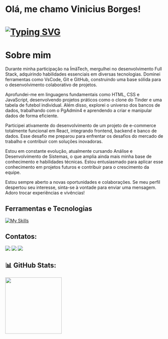 # Olá, me chamo Vinicius Borges! 

# [![Typing SVG](https://readme-typing-svg.demolab.com?font=Fira+Code&pause=1000&color=A6F750&random=false&width=435&lines=Bem+vindo+ao+meu+perfil+GitHub+%F0%9F%91%8B)](https://git.io/typing-svg)

# Sobre mim 

Durante minha participação na ÍmãTech, mergulhei no desenvolvimento Full Stack, adquirindo habilidades essenciais em diversas tecnologias. Dominei ferramentas como VsCode, Git e GitHub, construindo uma base sólida para o desenvolvimento colaborativo de projetos.

Aprofundei-me em linguagens fundamentais como HTML, CSS e JavaScript, desenvolvendo projetos práticos como o clone do Tinder e uma tabela de futebol individual. Além disso, explorei o universo dos bancos de dados, trabalhando com o PgAdmin4 e aprendendo a criar e manipular dados de forma eficiente.

Participei ativamente do desenvolvimento de um projeto de e-commerce totalmente funcional em React, integrando frontend, backend e banco de dados. Esse desafio me preparou para enfrentar os desafios do mercado de trabalho e contribuir com soluções inovadoras.

Estou em constante evolução, atualmente cursando Análise e Desenvolvimento de Sistemas, o que amplia ainda mais minha base de conhecimento e habilidades técnicas. Estou entusiasmado para aplicar esse conhecimento em projetos futuros e contribuir para o crescimento da equipe.

Estou sempre aberto a novas oportunidades e colaborações. Se meu perfil despertou seu interesse, sinta-se à vontade para enviar uma mensagem. Adoro trocar experiências e vivências! 

## Ferramentas e Tecnologias


[![My Skills](https://skillicons.dev/icons?i=html,css,react,nodejs,postman,angular,javascript,java,git,postgres,vscode&theme=light)](https://skillicons.dev)
     
                    

 ## Contatos:
 

<div>
<a href="https://www.instagram.com/vinicius.borginho/" target="_blank"><img src="https://img.shields.io/badge/-Instagram-%23E4405F?style=for-the-badge&logo=instagram&logoColor=white" target="_blank"></a>
<a href = "mailto:vinnepaul@gmail.com"><img src="https://img.shields.io/badge/Gmail-D14836?style=for-the-badge&logo=gmail&logoColor=white" target="_blank"></a>
<a href="https://www.linkedin.com/in/viniciusborgesdev/(https://www.linkedin.com/in/viniciusaraujodev/)" target="_blank"><img src="https://img.shields.io/badge/-LinkedIn-%230077B5?style=for-the-badge&logo=linkedin&logoColor=white" target="_blank"></a>   
</div> 

 ## 📊 GitHub Stats:
 

<div>
<a href="https://github.com/ViniciusBorgesdeAraujo">
<img height="180em" src="https://github-readme-stats.vercel.app/api/top-langs/?username=ViniciusBorgesdeAraujo&layout=compact&langs_count=7&theme=dracula"/>
</div>


